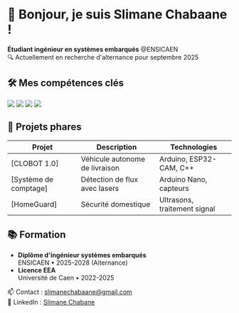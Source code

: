 # 👋 Bonjour, je suis Slimane Chabaane !
**Étudiant ingénieur en systèmes embarqués** @ENSICAEN  
🔍 Actuellement en recherche d'alternance pour septembre 2025  

## 🛠️ Mes compétences clés
![](https://img.shields.io/badge/Arduino-00979D?logo=arduino&logoColor=white)
![](https://img.shields.io/badge/C-A8B9CC?logo=c&logoColor=white)
![](https://img.shields.io/badge/Python-3776AB?logo=python&logoColor=white)
![](https://img.shields.io/badge/Embedded_Systems-8A2BE2)

## 🚀 Projets phares
| Projet | Description | Technologies |
|--------|-------------|--------------|
| [CLOBOT 1.0] | Véhicule autonome de livraison | Arduino, ESP32-CAM, C++ |
| [Système de comptage] | Détection de flux avec lasers | Arduino Nano, capteurs |
| [HomeGuard]| Sécurité domestique | Ultrasons, traitement signal |

## 📚 Formation
- **Diplôme d'ingénieur systèmes embarqués**  
  ENSICAEN • 2025-2028 (Alternance)  
- **Licence EEA**  
  Université de Caen • 2022-2025  

📫 Contact : [slimanechabaane@gmail.com](mailto:slimanechabaane@gmail.com)  
🔗 LinkedIn : [Slimane Chabane](https://www.linkedin.com/in/slimane-chabane-716933215/)
